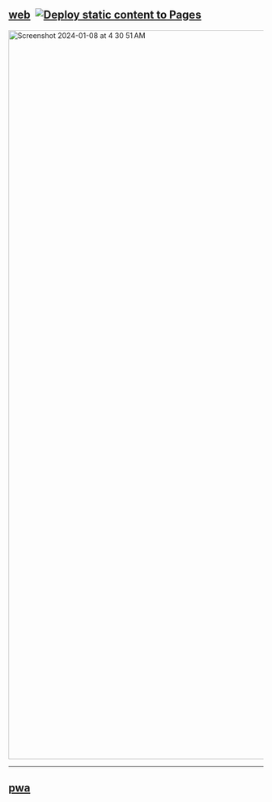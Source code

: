 ## <a href="https://sudo-self.github.io/pwa/">web</a>&nbsp;&nbsp;[![Deploy static content to Pages](https://github.com/sudo-self/pwa/actions/workflows/static.yml/badge.svg)](https://github.com/sudo-self/pwa/actions/workflows/static.yml)
<img width="1440" alt="Screenshot 2024-01-08 at 4 30 51 AM" src="https://github.com/sudo-self/pwa/assets/119916323/16069044-e564-44f5-bd8e-592871aa71d1"><hr>
## <a href="https://sudo-self.github.io/pwa/manifest.json">pwa</a>&nbsp;&nbsp;

